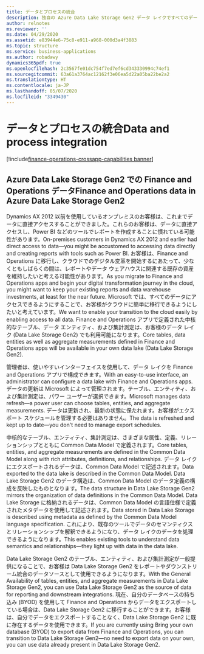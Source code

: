 ```yaml
---
title: データとプロセスの統合
description: 独自の Azure Data Lake Storage Gen2 データ レイクですべてのデータが利用可能
author: relnotes
ms.reviewer: ''
ms.date: 04/29/2020
ms.assetid: e83944e6-75c8-e911-a968-000d3a4f3883
ms.topic: structure
ms.service: business-applications
ms.author: robadawy
dynamics365pdf: true
ms.openlocfilehash: 2c3567fe01dc754f7ed7ef6cd343330994c74ef1
ms.sourcegitcommit: 63a61a3764ac12162f3e06ea5d22a05ba22be2a2
ms.translationtype: HT
ms.contentlocale: ja-JP
ms.lasthandoff: 05/07/2020
ms.locfileid: "3349430"
---
```

# <a name="data-and-process-integration"></a><span data-ttu-id="492cd-103">データとプロセスの統合</span><span class="sxs-lookup"><span data-stu-id="492cd-103">Data and process integration</span></span>

[!include[finance-operations-crossapp-capabilities banner](../includes/finance-operations-crossapp-capabilities.md)]

<!--structure start-->
## <a name="finance-and-operations-data-in-azure-data-lake-storage-gen2"></a><span data-ttu-id="492cd-104">Azure Data Lake Storage Gen2 での Finance and Operations データ</span><span class="sxs-lookup"><span data-stu-id="492cd-104">Finance and Operations data in Azure Data Lake Storage Gen2</span></span>

<span data-ttu-id="492cd-105">Dynamics AX 2012 以前を使用しているオンプレミスのお客様は、これまでデータに直接アクセスすることができました。これらのお客様は、データに直接アクセスし、Power BI などのツールでレポートを作成することに慣れている可能性があります。</span><span class="sxs-lookup"><span data-stu-id="492cd-105">On-premises customers in Dynamics AX 2012 and earlier had direct access to data—you might be accustomed to accessing data directly and creating reports with tools such as Power BI.</span></span> <span data-ttu-id="492cd-106">お客様は、Finance and Operations に移行し、クラウドでのデジタル変革を開始するにあたって、少なくともしばらくの間は、レポートやデータ ウェアハウスに関連する既存の資産を維持したいと考える可能性があります。</span><span class="sxs-lookup"><span data-stu-id="492cd-106">As you migrate to Finance and Operations apps and begin your digital transformation journey in the cloud, you might want to keep your existing reports and data warehouse investments, at least for the near future.</span></span> <span data-ttu-id="492cd-107">Microsoft では、すべてのデータにアクセスできるようにすることで、お客様がクラウドに簡単に移行できるようにしたいと考えています。</span><span class="sxs-lookup"><span data-stu-id="492cd-107">We want to enable your transition to the cloud easily by enabling access to all data.</span></span> <span data-ttu-id="492cd-108">Finance and Operations アプリで定義された中核的なテーブル、データ エンティティ、および集計測定は、お客様のデータ レイク (Data Lake Storage Gen2) でも利用可能になります。</span><span class="sxs-lookup"><span data-stu-id="492cd-108">Core tables, data entities as well as aggregate measurements defined in Finance and Operations apps will be available in your own data lake (Data Lake Storage Gen2).</span></span> 

<span data-ttu-id="492cd-109">管理者は、使いやすいインターフェイスを使用して、データ レイクを Finance and Operations アプリで構成できます。</span><span class="sxs-lookup"><span data-stu-id="492cd-109">With an easy-to-use interface, an administrator can configure a data lake with Finance and Operations apps.</span></span> <span data-ttu-id="492cd-110">データの更新は Microsoft によって管理されます。テーブル、エンティティ、および集計測定は、パワー ユーザーが選択できます。</span><span class="sxs-lookup"><span data-stu-id="492cd-110">Microsoft manages data refresh—a power user can choose tables, entities, and aggregate measurements.</span></span> <span data-ttu-id="492cd-111">データは更新され、最新の状態に保たれます。お客様がエクスポート スケジュールを管理する必要はありません。</span><span class="sxs-lookup"><span data-stu-id="492cd-111">The data is refreshed and kept up to date—you don't need to manage export schedules.</span></span> 

<span data-ttu-id="492cd-112">中核的なテーブル、エンティティ、集計測定は、さまざまな属性、定義、リレーションシップとともに Common Data Model で定義されます。</span><span class="sxs-lookup"><span data-stu-id="492cd-112">Core tables, entities, and aggregate measurements are defined in the Common Data Model along with rich attributes, definitions, and relationships.</span></span> <span data-ttu-id="492cd-113">データ レイクにエクスポートされるデータは、Common Data Model で記述されます。</span><span class="sxs-lookup"><span data-stu-id="492cd-113">Data exported to the data lake is described in the Common Data Model.</span></span> <span data-ttu-id="492cd-114">Data Lake Storage Gen2 のデータ構造は、Common Data Model のデータ定義の構成を反映したものとなります。</span><span class="sxs-lookup"><span data-stu-id="492cd-114">The data structure in Data Lake Storage Gen2 mirrors the organization of data definitions in the Common Data Model.</span></span> <span data-ttu-id="492cd-115">Data Lake Storage に格納されるデータは、Common Data Model の言語仕様で定義されたメタデータを使用して記述されます。</span><span class="sxs-lookup"><span data-stu-id="492cd-115">Data stored in Data Lake Storage is described using metadata as defined by the Common Data Model language specification.</span></span> <span data-ttu-id="492cd-116">これにより、既存のツールでデータのセマンティクスとリレーションシップを解釈できるようになり、データ レイクのデータを処理できるようになります。</span><span class="sxs-lookup"><span data-stu-id="492cd-116">This enables existing tools to understand data semantics and relationships—they light up with data in the data lake.</span></span> 

<span data-ttu-id="492cd-117">Data Lake Storage Gen2 のテーブル、エンティティ、および集計測定が一般提供になることで、お客様は Data Lake Storage Gen2 をレポートやダウンストリーム統合のデータソースとして使用できるようになります。</span><span class="sxs-lookup"><span data-stu-id="492cd-117">With the General Availability of tables, entities, and aggregate measurements in Data Lake Storage Gen2, you can use Data Lake Storage Gen2 as the source of data for reporting and downstream integrations.</span></span> <span data-ttu-id="492cd-118">現在、自分のデータベースの持ち込み (BYOD) を使用して Finance and Operations からデータをエクスポートしている場合は、Data Lake Storage Gen2 に移行することができます。お客様は、自分でデータをエクスポートすることなく、Data Lake Storage Gen2 に既に存在するデータを使用できます。</span><span class="sxs-lookup"><span data-stu-id="492cd-118">If you are currently using Bring your own database (BYOD) to export data from Finance and Operations, you can transition to Data Lake Storage Gen2—no need to export data on your own, you can use data already present in Data Lake Storage Gen2.</span></span>
<!--structure end-->



